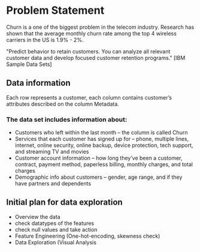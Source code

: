 # Problem Statement
Churn is a one of the biggest problem in the telecom industry. Research has shown that the average monthly churn rate among the top 4 wireless carriers in the US is 1.9% - 2%.

"Predict behavior to retain customers. You can analyze all relevant customer data and develop focused customer retention programs." [IBM Sample Data Sets]
## Data information

Each row represents a customer, each column contains customer’s attributes described on the column Metadata.

### The data set includes information about:
- Customers who left within the last month – the column is called Churn
- Services that each customer has signed up for – phone, multiple lines, internet, online security, online backup, device   protection, tech support, and streaming TV and movies
- Customer account information – how long they’ve been a customer, contract, payment method, paperless billing, monthly charges, and total charges
- Demographic info about customers – gender, age range, and if they have partners and dependents

## Initial plan for data exploration
- Overview the data
- check datatypes of the features
- check null values and take action
- Feature Engineering (One-hot-encoding, skewness check)
- Data Exploration (Visual Analysis
